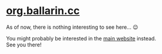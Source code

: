 # [org.ballarin.cc](https://org.ballarin.cc/)

As of now, there is nothing interesting to see here... :wink:

You might probably be interested in the [main website](https://ballarin.cc/) instead.  
See you there!
